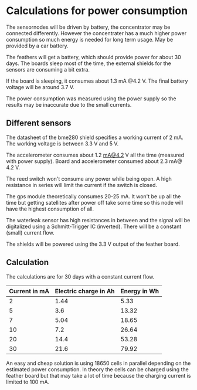 # Calculations for power consumption

The sensornodes will be driven by battery, the concentrator may be connected differently. However the concentrater has a much higher power consumption so much energy is needed for long term usage. May be provided by a car battery. 

The feathers will get a battery, which should provide power for about 30 days. The boards sleep most of the time, the external shields for the sensors are consuming a bit extra. 

If the board is sleeping, it consumes about 1.3 mA @4.2 V. The final battery voltage will be around 3.7 V. 

The power consumption was measured using the power supply so the results may be inaccurate due to the small currents. 

## Different sensors

The datasheet of the bme280 shield specifies a working current of 2 mA. The working voltage is between 3.3 V and 5 V. 

The accelerometer consumes about 1.2 mA@4.2 V all the time (measured with power supply). Board and accelerometer consumed about 2.3 mA@ 4.2 V. 

The reed switch won't consume any power while being open. A high resistance in series will limit the current if the switch is closed. 

The gps module theoretically consumes 20-25 mA. It won't be up all the time but getting satellites after power off take some time so this node will have the highest consumption of all. 

The waterleak sensor has high resistances in between and the signal will be digitalized using a Schmitt-Trigger IC (inverted). There will be a constant (small) current flow. 

The shields will be powered using the 3.3 V output of the feather board. 

## Calculation

The calculations are for 30 days with a constant current flow. 

| Current in mA | Electric charge in Ah | Energy in Wh |
|---------------|-----------------------|--------------|
| 2             | 1.44                  | 5.33         |
| 5             | 3.6                   | 13.32        |
| 7             | 5.04                  | 18.65        |
| 10            | 7.2                   | 26.64        |
| 20            | 14.4                  | 53.28        |
| 30            | 21.6                  | 79.92        |

An easy and cheap solution is using 18650 cells in parallel depending on the estimated power consumption. 
In theory the cells can be charged using the feather board but that may take a lot of time because the charging current is limited to 100 mA. 
